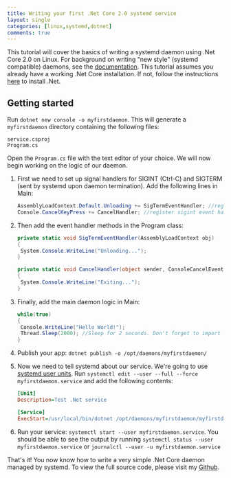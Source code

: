 ```yaml
---
title: Writing your first .Net Core 2.0 systemd service
layout: single
categories: [linux,systemd,dotnet]
comments: true
---
```


This tutorial will cover the basics of writing a systemd daemon using .Net Core 2.0 on Linux. For background on writing "new style" (systemd compatible) daemons, see the [documentation](https://www.freedesktop.org/software/systemd/man/daemon.html#New-Style%20Daemons). This tutorial assumes you already have a working .Net Core installation. If not, follow the instructions [here](https://www.microsoft.com/net/core) to install .Net.

## Getting started

Run `dotnet new console -o myfirstdaemon`. This will generate a `myfirstdaemon` directory containing the following files:

```
service.csproj
Program.cs
```

Open the `Program.cs` file with the text editor of your choice. We will now begin working on the logic of our daemon.

1. First we need to set up signal handlers for SIGINT (Ctrl-C) and SIGTERM (sent by systemd upon daemon termination). Add the following lines in Main:

   ```cs
   AssemblyLoadContext.Default.Unloading += SigTermEventHandler; //register sigterm event handler. Don't forget to import System.Runtime.Loader!
   Console.CancelKeyPress += CancelHandler; //register sigint event handler
   ```

2. Then add the event handler methods in the Program class:

   ```cs
   private static void SigTermEventHandler(AssemblyLoadContext obj)
   {
   	System.Console.WriteLine("Unloading...");
   }

   private static void CancelHandler(object sender, ConsoleCancelEventArgs e)
   {	     
   	System.Console.WriteLine("Exiting...");
   }
   ```

3. Finally, add the main daemon logic in Main:

   ```cs
   while(true)
   {
   	Console.WriteLine("Hello World!");
   	Thread.Sleep(2000); //Sleep for 2 seconds. Don't forget to import System.Threading!
   }
   ```

4. Publish your app: `dotnet publish -o /opt/daemons/myfirstdaemon/`

5. Now we need to tell systemd about our service. We're going to use [systemd user units](https://wiki.archlinux.org/index.php/Systemd/User).
	Run `systemctl edit --user --full --force myfirstdaemon.service` and add the following contents:

   ```ini
   [Unit]
   Description=Test .Net service

   [Service]
   ExecStart=/usr/local/bin/dotnet /opt/daemons/myfirstdaemon/myfirstdaemon.dll #Tell systemd which program to start
   ```

6. Run your service: `systemctl start --user myfirstdaemon.service`. You should be able to see the output by running `systemctl status --user myfirstdaemon.service` or `journalctl --user -u myfirstdaemon.service`

That's it! You now know how to write a very simple .Net Core daemon managed by systemd. To view the full source code, please visit my [Github](https://github.com/logankp/systemd.net-tutorial/tree/master/Project1).
